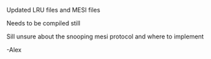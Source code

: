 Updated LRU files and MESI files

Needs to be compiled still

Sill unsure about the snooping mesi protocol and where to implement

-Alex
